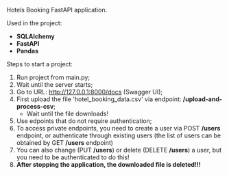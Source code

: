 Hotels Booking FastAPI application.

Used in the project:
- **SQLAlchemy**
- **FastAPI**
- **Pandas**


Steps to start a project:

1. Run project from main.py;
2. Wait until the server starts;
3. Go to URL: http://127.0.0.1:8000/docs (Swagger UI);
4. First upload the file 'hotel_booking_data.csv' via endpoint: **/upload-and-process-csv**;
    - Wait until the file downloads!
5. Use edpoints that do not require authentication;
6. To access private endpoints, you need to create a user via POST **/users** endpoint, or authenticate through existing users (the list of users can be obtained by GET **/users** endpoint)
7. You can also change (PUT **/users**) or delete (DELETE **/users**) a user, but you need to be authenticated to do this!
8. **After stopping the application, the downloaded file is deleted!!!**
